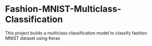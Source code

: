 # Fashion-MNIST-Multiclass-Classification
This project builds a multiclass classification model to classify fashion MNIST dataset using Keras
